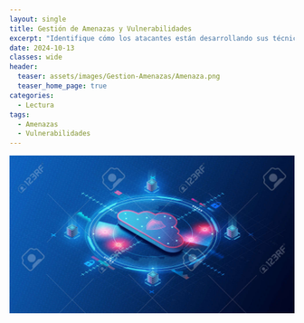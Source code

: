 ```yaml
---
layout: single
title: Gestión de Amenazas y Vulnerabilidades
excerpt: "Identifique cómo los atacantes están desarrollando sus técnicas para utilizarlas en su estrategia defensiva."
date: 2024-10-13
classes: wide
header:
  teaser: assets/images/Gestion-Amenazas/Amenaza.png
  teaser_home_page: true
categories:
  - Lectura
tags:
  - Amenazas
  - Vulnerabilidades
---
```


![Portada](assets/images/Gestion-Amenazas/Portada.jpg)

